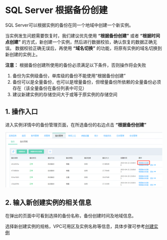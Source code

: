 # SQL Server 根据备份创建
SQL Server可以根据实例的备份在同一个地域中创建一个新实例。

当实例发生问题需要恢复时，我们建议优先使用 **“根据备份创建”** 或者 **“根据时间点创建”** 的方式，新创建一个实例，然后进行数据校验，确认恢复的数据正确无误。 数据校验正确无误后，再使用 **“域名切换”** 的功能，将原有实例的域名切换到新创建的实例上。

**注意：**
根据备份创建所使用的备份必须满足以下条件，否则操作将会失败
1. 备份为实例级备份，单库级的备份不能使用“根据备份创建”
2. 备份可以是全量备份，也可以是增量备份，但增量备份所依赖的全量备份必须存在（该全量备份在备份列表中可见）
3. 建议新建实例的存储空间大于或等于原实例的存储空间

## 1. 操作入口
进入实例详情中的备份管理页面，在所选备份的右边点击 **“根据备份创建”**

![根据备份创建1](../../../../../../image/RDS/SQL-Server-Create-From-Backup-1.png)

## 2. 输入新创建实例的相关信息
在弹出的页面中可看到选择的备份名称，备份创建时间及地域信息。

选择新创建实例的规格，VPC可用区及实例名称等信息，具体步骤可参考[创建实例](https://docs.jdcloud.com/cn/rds/create-instance)

